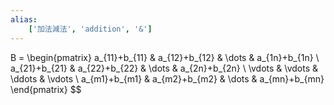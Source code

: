 ```yaml
---
alias:
    ['加法減法', 'addition', '&']
---
```

B = \begin{pmatrix} a_{11}+b_{11} & a_{12}+b_{12} & \dots & a_{1n}+b_{1n} \\ a_{21}+b_{21} & a_{22}+b_{22} & \dots & a_{2n}+b_{2n} \\ \vdots & \vdots & \ddots & \vdots \\ a_{m1}+b_{m1} & a_{m2}+b_{m2} & \dots & a_{mn}+b_{mn} \end{pmatrix} $$